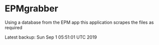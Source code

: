 # EPMgrabber
Using a database from the EPM app this application scrapes the files as required


Latest backup: Sun Sep 1 05:51:01 UTC 2019
